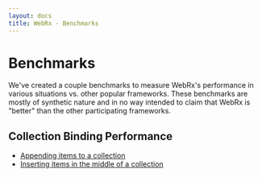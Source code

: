 ```yaml
---
layout: docs
title: WebRx - Benchmarks
---
```

# Benchmarks

We've created a couple benchmarks to measure WebRx's performance in various situations vs. other popular frameworks.
These benchmarks are mostly of synthetic nature and in no way intended to claim that WebRx is "better" than the other 
participating frameworks.

## Collection Binding Performance

- [Appending items to a collection](https://jsperf.com/collection-binding-webrx-vs-knockout)
- [Inserting items in the middle of a collection](https://jsperf.com/webrx-collection-binding-performance-split-insert)